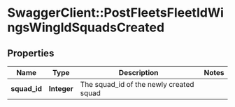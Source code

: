 # SwaggerClient::PostFleetsFleetIdWingsWingIdSquadsCreated

## Properties
Name | Type | Description | Notes
------------ | ------------- | ------------- | -------------
**squad_id** | **Integer** | The squad_id of the newly created squad | 


